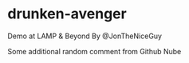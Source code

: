 drunken-avenger
===============
Demo at LAMP & Beyond
By @JonTheNiceGuy

Some additional random comment from Github Nube
